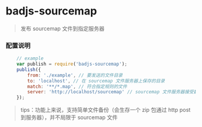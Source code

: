 # badjs-sourcemap
> 发布 sourcemap 文件到指定服务器

### 配置说明
```javascript
	// example
	var publish = require('badjs-sourcemap');
	publish({
		from: './example', // 要发送的文件目录
		to: 'localhost', // 在 sourcemap 文件服务器上保存的目录
		match: '**/*.map', // 符合指定规则的文件
		server: 'http://localhost/sourcemap' // sourcemap 文件服务器接受数据的接口
	});
```

> tips：功能上来说，支持简单文件备份（会生存一个 zip 包通过 http post 到服务器），并不局限于 sourcemap 文件